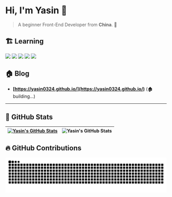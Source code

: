 # Hi, I'm Yasin 👾

> A beginner Front-End Developer from **China**. 🚀

## 🏗️ Learning

<code><img src="https://img.shields.io/badge/javascript-%23323330.svg?style=for-the-badge&logo=javascript&logoColor=F7DF1E"/></code>
<code><img src="https://img.shields.io/badge/typescript-%23007ACC.svg?style=for-the-badge&logo=typescript&logoColor=white"/></code>
<code><img src="https://img.shields.io/badge/vue-%234FC08D.svg?style=for-the-badge&logo=vue.js&logoColor=white"/></code>
<code><img src="https://img.shields.io/badge/react-%2320232a.svg?style=for-the-badge&logo=react&logoColor=%2361DAFB"/></code>
<code><img src="https://img.shields.io/badge/node.js-6DA55F?style=for-the-badge&logo=node.js&logoColor=white"/></code>

## 🏠 Blog

- **[https://yasin0324.github.io/](https://yasin0324.github.io/)** (🏚️building...)

---

## 🌟 GitHub Stats

| [![Yasin's GitHub Stats](https://github-readme-stats.vercel.app/api?username=yasin0324&show_icons=true&theme=synthwave)](https://github.com/yasin0324) | ![Yasin's GitHub Stats](https://github-readme-stats.vercel.app/api/top-langs/?username=yasin0324&theme=synthwave&layout=compact) |
| ------------------------------------------------------------------------------------------------------------------------------------------------------ | -------------------------------------------------------------------------------------------------------------------------------------- |
## 🔥 GitHub Contributions

<picture>
  <source media="(prefers-color-scheme: dark)" srcset="https://raw.githubusercontent.com/yasin0324/yasin0324/output/github-contribution-grid-snake-dark.svg">
  <source media="(prefers-color-scheme: light)" srcset="https://raw.githubusercontent.com/yasin0324/yasin0324/output/github-contribution-grid-snake.svg">
  <img alt="github contribution grid snake animation" src="https://raw.githubusercontent.com/yasin0324/yasin0324/output/github-contribution-grid-snake.svg">
</picture>

